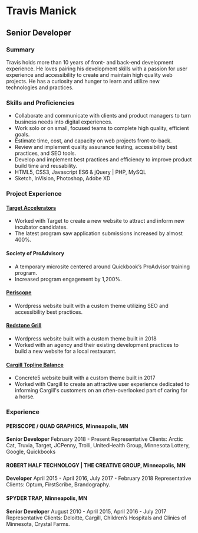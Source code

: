 # Travis Manick
## Senior Developer

### Summary
Travis holds more than 10 years of front- and back-end development experience. He loves pairing his development skills with a passion for user experience and accessibility to create and maintain high quality web projects. He has a curiosity and hunger to learn and utilize new technologies and practices.

### Skills and Proficiencies
- Collaborate and communicate with clients and product managers to turn business needs into digital experiences.
- Work solo or on small, focused teams to complete high quality, efficient goals.
- Estimate time, cost, and capacity on web projects front-to-back.
- Review and implement quality assurance testing, accessibility best practices, and SEO tools.
- Develop and implement best practices and efficiency to improve product build time and reusability.
- HTML5, CSS3, Javascript ES6 & jQuery | PHP, MySQL
- Sketch, InVision, Photoshop, Adobe XD

### Project Experience
#### [Target Accelerators](https://targetaccelerators.com/)
- Worked with Target to create a new website to attract and inform new incubator candidates.
- The latest program saw application submissions increased by almost 400%.

#### Society of ProAdvisory
- A temporary microsite centered around Quickbook’s ProAdvisor training program.
- Increased program engagement by 1,200%.

#### [Periscope](https://www.periscope.com/)
- Wordpress website built with a custom theme utilizing SEO and accessibility best practices.

#### [Redstone Grill](http://www.redstonegrill.com/)
- Wordpress website built with a custom theme built in 2018
- Worked with an agency and their existing development practices to build a new website for a local restaurant.

#### [Cargill Topline Balance](http://toplinebalance.com/)
- Concrete5 website built with a custom theme built in 2017
- Worked with Cargill to create an attractive user experience dedicated to informing Cargill's customers on an often-overlooked part of caring for a horse.

### Experience
#### PERISCOPE / QUAD GRAPHICS, Minneapolis, MN
**Senior Developer** February 2018 - Present
Representative Clients: Arctic Cat, Truvia, Target, JCPenny, Trolli, UnitedHealth Group, Minnesota Lottery, Google, Quickbooks

#### ROBERT HALF TECHNOLOGY | THE CREATIVE GROUP, Minneapolis, MN 
**Developer** April 2015 - April 2016, July 2017 - February 2018
Representative Clients: Optum, FirstScribe, Brandography.

#### SPYDER TRAP, Minneapolis, MN 
**Senior Developer** August 2010 - April 2015, April 2016 - July 2017
Representative Clients: Deloitte, Cargill, Children’s Hospitals and Clinics of Minnesota, Crystal Farms.
